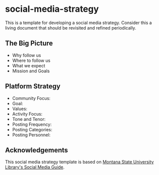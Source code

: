 # social-media-strategy
This is a template for developing a social media strategy. Consider this a living document that should be revisited and refined periodically. 
## The Big Picture
* Why follow us
* Where to follow us
* What we expect
* Mission and Goals
## Platform Strategy
* Community Focus: 
* Goal: 
* Values: 
* Activity Focus: 
* Tone and Tenor: 
* Posting Frequency: 
* Posting Categories:
* Posting Personnel: 

## Acknowledgements
This social media strategy template is based on [Montana State University Library's Social Media Guide](http://www.lib.montana.edu/about/social-media/).
